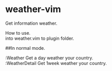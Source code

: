 # weather-vim
Get information weather.   

How to use.  
into weather.vim to plugin folder.  

##In normal mode.

:Weather
Get a day weather your country.  
:WeatherDetail 
Get 1week weather your country.  

